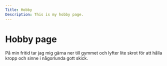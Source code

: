 ```yaml
---
Title: Hobby
Description: This is my hobby page.
---
```


Hobby page
==========================

På min fritid tar jag mig gärna ner till gymmet och lyfter lite skrot för att hålla kropp och sinne i någorlunda gott skick.
